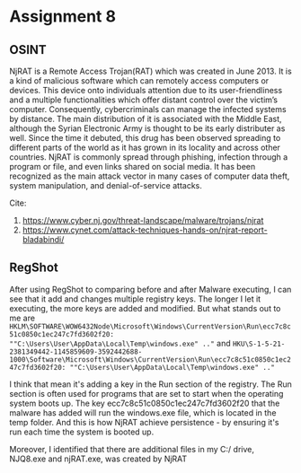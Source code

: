 # Assignment 8

## OSINT
NjRAT is a Remote Access Trojan(RAT) which was created in June 2013. It is a kind of malicious software which can remotely access computers or devices. This device onto individuals attention due to its user-friendliness and a multiple functionalities which offer distant control over the victim’s computer. Consequently, cybercriminals can manage the infected systems by distance. The main distribution of it is associated with the Middle East, although the Syrian Electronic Army is thought to be its early distributer as well. Since the time it debuted, this drug has been observed spreading to different parts of the world as it has grown in its locality and across other countries. NjRAT is commonly spread through phishing, infection through a program or file, and even links shared on social media. It has been recognized as the main attack vector in many cases of computer data theft, system manipulation, and denial-of-service attacks.

Cite:
1. https://www.cyber.nj.gov/threat-landscape/malware/trojans/njrat
2. https://www.cynet.com/attack-techniques-hands-on/njrat-report-bladabindi/

## RegShot

After using RegShot to comparing before and after Malware executing, I can see that it add and changes multiple registry keys. The longer I let it executing, the more keys are added and modified. But what stands out to me are
`HKLM\SOFTWARE\WOW6432Node\Microsoft\Windows\CurrentVersion\Run\ecc7c8c51c0850c1ec247c7fd3602f20: ""C:\Users\User\AppData\Local\Temp\windows.exe" .."` and `HKU\S-1-5-21-2381349442-1145859609-3592442688-1000\Software\Microsoft\Windows\CurrentVersion\Run\ecc7c8c51c0850c1ec247c7fd3602f20: ""C:\Users\User\AppData\Local\Temp\windows.exe" .."`

I think that mean it's adding a key in the Run section of the registry. The Run section is often used for programs that are set to start when the operating system boots up. The key ecc7c8c51c0850c1ec247c7fd3602f20 that the malware has added will run the windows.exe file, which is located in the temp folder. And this is how NjRAT achieve persistence - by ensuring it's run each time the system is booted up.

Moreover, I identified that there are additional files in my C:/ drive, NJQ8.exe and njRAT.exe, was created by NjRAT
